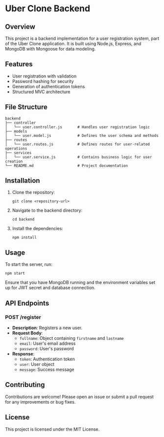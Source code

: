 # Uber Clone Backend

## Overview
This project is a backend implementation for a user registration system, part of the Uber Clone application. It is built using Node.js, Express, and MongoDB with Mongoose for data modeling.

## Features
- User registration with validation
- Password hashing for security
- Generation of authentication tokens
- Structured MVC architecture

## File Structure
```
backend
├── controller
│   └── user.controller.js       # Handles user registration logic
├── models
│   └── user.model.js            # Defines the user schema and methods
├── routes
│   └── user.routes.js           # Defines routes for user-related operations
├── services
│   └── user.service.js          # Contains business logic for user creation
└── README.md                    # Project documentation
```

## Installation
1. Clone the repository:
   ```
   git clone <repository-url>
   ```
2. Navigate to the backend directory:
   ```
   cd backend
   ```
3. Install the dependencies:
   ```
   npm install
   ```

## Usage
To start the server, run:
```
npm start
```
Ensure that you have MongoDB running and the environment variables set up for JWT secret and database connection.

## API Endpoints
### POST /register
- **Description**: Registers a new user.
- **Request Body**:
  - `fullname`: Object containing `firstname` and `lastname`
  - `email`: User's email address
  - `password`: User's password
- **Response**:
  - `token`: Authentication token
  - `user`: User object
  - `message`: Success message

## Contributing
Contributions are welcome! Please open an issue or submit a pull request for any improvements or bug fixes.

## License
This project is licensed under the MIT License.